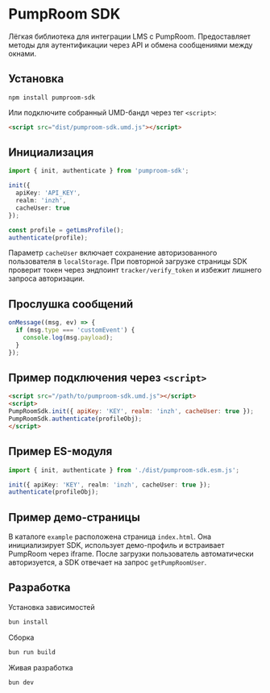 # PumpRoom SDK

Лёгкая библиотека для интеграции LMS с PumpRoom. Предоставляет методы для аутентификации через API и обмена сообщениями между окнами.

## Установка

```
npm install pumproom-sdk
```

Или подключите собранный UMD-бандл через тег `<script>`:

```html
<script src="dist/pumproom-sdk.umd.js"></script>
```

## Инициализация

```ts
import { init, authenticate } from 'pumproom-sdk';

init({
  apiKey: 'API_KEY',
  realm: 'inzh',
  cacheUser: true
});

const profile = getLmsProfile();
authenticate(profile);
```

Параметр `cacheUser` включает сохранение авторизованного пользователя в
`localStorage`. При повторной загрузке страницы SDK проверит токен через
эндпоинт `tracker/verify_token` и избежит лишнего запроса авторизации.

## Прослушка сообщений

```ts
onMessage((msg, ev) => {
  if (msg.type === 'customEvent') {
    console.log(msg.payload);
  }
});
```

## Пример подключения через `<script>`

```html
<script src="/path/to/pumproom-sdk.umd.js"></script>
<script>
PumpRoomSdk.init({ apiKey: 'KEY', realm: 'inzh', cacheUser: true });
PumpRoomSdk.authenticate(profileObj);
</script>
```

## Пример ES-модуля

```ts
import { init, authenticate } from './dist/pumproom-sdk.esm.js';

init({ apiKey: 'KEY', realm: 'inzh', cacheUser: true });
authenticate(profileObj);
```

## Пример демо-страницы

В каталоге `example` расположена страница `index.html`. Она инициализирует SDK,
использует демо-профиль и встраивает PumpRoom через iframe. После загрузки
пользователь автоматически авторизуется, а SDK отвечает на запрос
`getPumpRoomUser`.

## Разработка

Установка зависимостей

```bash
bun install
```

Сборка

```bash
bun run build
```

Живая разработка

```bash
bun dev
```
